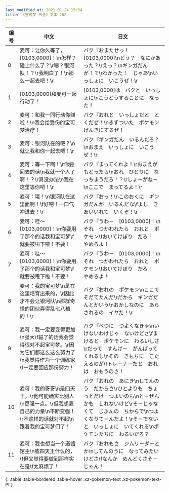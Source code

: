 ```yaml
---
last_modified_at: 2021-01-24 15:54
title: 《宝可梦 白金》文本 262
---
```

| 编号 | 中文 | 日文 |
| ---- | ---- | ---- |
| 0 | 麦可：让你久等了，[0103,0000]！\n怎样？碰上什么了？\r嗯？银河队！？\r我明白了！\n那么一起去吧！\r | バク『おまたせっ！　[0103,0000]\nどう？　なにかあった？\rえっ？\nギンガだんが！？\rわかった！　じゃあ\nいっしょに　いこうぜ！\r |
| 1 | [0103,0000]和麦可一起行动了！ | [0103,0000]は　バクと　いっしょに\nこうどうすることに　なった！ |
| 2 | 麦可：和我一同行动你赚啦！\n我会给受伤的宝可梦治疗！ | バク『おれと　いっしょだと　とくだぜ！\nきずついた　ポケモン　げんきにするぜ！ |
| 3 | 麦可：银河队在的吧？\n就让我和你一起去吧！\r | バク『ギンガだん　いるんだろ？\nおまえ　いっしょに　いこうぜ！\r |
| 4 | 麦可：等一下啊！\r你要回去的话\n我就一个人了啊！？\r真没办法\n我在这里等你吧！\r | バク『まってくれよ！\rおまえが　もどったら\nおれ　ひとりに　なっちまうだろ！？\rしょ－がね－\nここで　まってるよ！\r |
| 5 | 麦可：哦！\n银河队在这里面啊！\f好吧！一口气冲进去！\r | バク『おっ！\nこのおくに　ギンガだんが　いるんだな\fよし　きあいいれて　いくぞ！\r |
| 6 | 麦可：哇～[0103,0000]！\n你要用了那个的话我和宝可梦\f就要被甩下啦！不要！ | バク『うわ－　[0103,0000]！\nそれ　つかわれたら　おれと　ポケモン\fおいてけぼり　だろ！　やめろよ！ |
| 7 | 麦可：哇～[0103,0000]！\n你要用了那个的话我和宝可梦\f就要被甩下啦！不要！ | バク『うわ－　[0103,0000]！\nそれ　つかわれたら　おれと　ポケモン\fおいてけぼり　だろ！　やめろよ！ |
| 8 | 麦可：我的宝可梦\n是在这里培育出来的，\r因此才不会让银河队\n那群奇怪的团伙弄得乱七八糟的！\r | バク『おれの　ポケモン\nここで　そだてたんだ\rだから　ギンガだんとかいう\nおかしなのに　あらされるの　イヤだ！\r |
| 9 | 麦可：我一定要变得更加\n强大\f输了的话我会觉得很对不起宝可梦。\r因为它们都这么这么努力了\n我觉得作为一个训练家\f一定要回应那份努力！ | バク『べつに　つよくなきゃ\nいけないわけじゃ　ないけどさ\fまけると　ポケモンに　わるいしさ\rだって　すんげ－　がんばってくれるし\nその　きもちに　こたえるのが\fトレ－ナ－だと　おれは　おもうのさ！ |
| 10 | 麦可：我的哥哥\n是四天王。\r他可能确实比别人\n更强一点。\r但我想靠自己的力量\n不断变强！\r不这样的话就对不起\n跟着我的宝可梦们了！ | バク『おれの　あにき\nしてんのう　だからさ\rひとよりも　ちょっとだけ　つよいのも\nと－ぜんかも　しれないけど\rそ－じゃなくて　じぶんの　ちからで\nつよくなりて－んだよ！\rそ－でないと　いっしょに　いてくれる\nポケモンたちに　わるいだろ？ |
| 11 | 麦可：我也想当一个道馆馆主\n或四天王什么的，\f但又觉得要做到那样实在是\f太麻烦了！ | バク『おれもさ　ジムリ－ダ－とか\nしてんのうに　なってみたいけどさ\fなんか　めんどくさそ－　じゃん！ |
{: .table .table-bordered .table-hover .xz-pokemon-text .xz-pokemon-text-Pt }